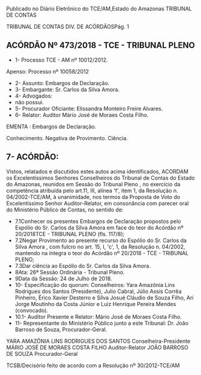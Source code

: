 Publicado  no  Diário Eletrônico do TCE/AM,Estado do Amazonas TRIBUNAL DE CONTAS

TRIBUNAL DE CONTAS DIV. DE  ACÓRDÃOSPág. 1

## ACÓRDÃO Nº 473/2018 - TCE - TRIBUNAL PLENO

- 1- Processo TCE - AM nº 10012/2012.

Apenso: Processo nº 10058/2012

- 2- Assunto: Embargos de Declaração.
- 3- Embargante: Sr. Carlos da Silva Amora.
- 4- Advogados:
- não possui.
- 5- Procurador Oficiante: Elissandra Monteiro Freire Alvares.
- 6- Relator: Auditor Mário José de Moraes Costa Filho.

EMENTA : Embargos de Declaração.

Conhecimento. Negativa de Provimento. Ciência.

## 7- ACÓRDÃO:

Vistos,  relatados  e  discutidos  estes  autos  acima  identificados, ACORDAM os Excelentíssimos  Senhores  Conselheiros  do  Tribunal  de  Contas  do  Estado  do  Amazonas, reunidos em Sessão do Tribunal Pleno , no exercício da competência atribuída pelo art.11, III, alínea 'f', item 1, da Resolução n. 04/2002-TCE/AM, à unanimidade, nos termos da Proposta de  Voto  do  Excelentíssimo  Senhor  Auditor-Relator, em  consonância com  parecer  oral  do Ministério Público de Contas, no sentido de:

- 7.1Conhecer os presentes Embargos de Declaração propostos pelo Espólio do Sr. Carlos da Silva Amora em face do teor do Acórdão nº 20/2018TCE - TRIBUNAL PLENO (fls. 117/8);
- 7.2Negar  Provimento ao  presente  recurso  do  Espólio  do Sr.  Carlos  da Silva Amora ,  com fulcro no art. 15,  I, 'c', 1,  da Resolução n. 04/2002, mantendo na íntegra o teor do  Acórdão  nº 20/2018 - TCE - TRIBUNAL PLENO;
- 7.3Dar ciência ao Espólio do Sr. Carlos da Silva Amora.
- 8Ata: 26ª Sessão Ordinária - Tribunal Pleno.
- 9Data da Sessão: 24 de Julho de 2018.
- 10- Especificação  do  quorum: Conselheiros:  Yara  Amazônia  Lins  Rodrigues  dos  Santos (Presidente), Julio Cabral, Júlio Assis Corrêa Pinheiro, Érico Xavier Desterro e Silva Josué Cláudio  de  Souza  Filho,  Ari  Jorge  Moutinho  da  Costa  Júnior  e  Luiz  Henrique  Pereira Mendes (convocado).
- 10.1- Auditor Presente e Relator: Mário José de Moraes Costa Filho.
- 11- Representante  do  Ministério  Público  junto  a  este  Tribunal: Dr. João  Barroso  de Souza, Procurador-Geral.

YARA AMAZÔNIA LINS RODRIGUES DOS SANTOS Conselheira-Presidente MÁRIO JOSÉ DE MORAES COSTA FILHO Auditor-Relator JOÃO BARROSO DE SOUZA Procurador-Geral

TCSB/Decisório feito de acordo com a Resolução nº 30/2012-TCE/AM